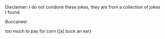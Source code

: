Disclaimer: I do not condone these jokes, they are from a collection of jokes I found.

Buccaneer

too much to pay for corn ([a] buck an ear)

